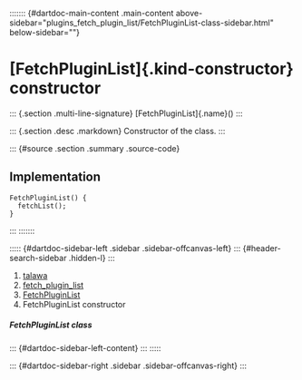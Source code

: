 ::::::: {#dartdoc-main-content .main-content above-sidebar="plugins_fetch_plugin_list/FetchPluginList-class-sidebar.html" below-sidebar=""}
<div>

# [FetchPluginList]{.kind-constructor} constructor

</div>

::: {.section .multi-line-signature}
[FetchPluginList]{.name}()
:::

::: {.section .desc .markdown}
Constructor of the class.
:::

::: {#source .section .summary .source-code}
## Implementation

``` language-dart
FetchPluginList() {
  fetchList();
}
```
:::
:::::::

::::: {#dartdoc-sidebar-left .sidebar .sidebar-offcanvas-left}
::: {#header-search-sidebar .hidden-l}
:::

1.  [talawa](../../index.html)
2.  [fetch_plugin_list](../../plugins_fetch_plugin_list/)
3.  [FetchPluginList](../../plugins_fetch_plugin_list/FetchPluginList-class.html)
4.  FetchPluginList constructor

##### FetchPluginList class

::: {#dartdoc-sidebar-left-content}
:::
:::::

::: {#dartdoc-sidebar-right .sidebar .sidebar-offcanvas-right}
:::
